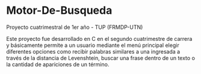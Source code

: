 # Motor-De-Busqueda
Proyecto cuatrimestral de 1er año - TUP (FRMDP-UTN)

Este proyecto fue desarrollado en C en el segundo cuatrimestre de carrera y básicamente permite a un usuario mediante el menú principal elegir diferentes opciones como
recibir palabras similares a una ingresada a través de la distancia de Levenshtein, buscar una frase dentro de un texto o la cantidad de apariciones de un término.
